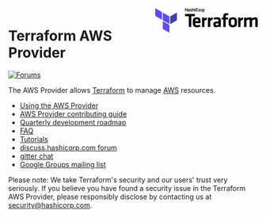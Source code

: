 <!-- markdownlint-disable first-line-h1 no-inline-html -->
<a href="https://terraform.io">
    <img src=".github/terraform_logo.svg" alt="Terraform logo" title="Terraform" align="right" height="50" />
</a>

# Terraform AWS Provider

[![Forums][discuss-badge]][discuss]

[discuss-badge]: https://img.shields.io/badge/discuss-terraform--aws-623CE4.svg?style=flat
[discuss]: https://discuss.hashicorp.com/c/terraform-providers/tf-aws/

The AWS Provider allows [Terraform](https://terraform.io) to manage [AWS](https://aws.amazon.com) resources.

- [Using the AWS Provider](https://registry.terraform.io/providers/hashicorp/aws/latest/docs)
- [AWS Provider contributing guide](https://hashicorp.github.io/terraform-provider-aws/)
- [Quarterly development roadmap](ROADMAP.md)
- [FAQ](https://hashicorp.github.io/terraform-provider-aws/faq/)
- [Tutorials](https://learn.hashicorp.com/collections/terraform/aws-get-started)
- [discuss.hashicorp.com forum](https://discuss.hashicorp.com/c/terraform-providers/tf-aws/)
- [gitter chat](https://gitter.im/hashicorp-terraform/Lobby)
- [Google Groups mailing list](http://groups.google.com/group/terraform-tool)

Please note: We take Terraform's security and our users' trust very seriously. If you believe you have found a security issue in the Terraform AWS Provider, please responsibly disclose by contacting us at security@hashicorp.com.
